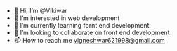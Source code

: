 - 👋 Hi, I’m @Vikiwar
- 👀 I’m interested in web development 
- 🌱 I’m currently learning  fornt end development
- 💞️ I’m looking to collaborate on front end development
- 📫 How to reach me vigneshwar621998@gmail.com

<!---
Vikiwar/Vikiwar is a ✨ special ✨ repository because its `README.md` (this file) appears on your GitHub profile.
You can click the Preview link to take a look at your changes.
--->

